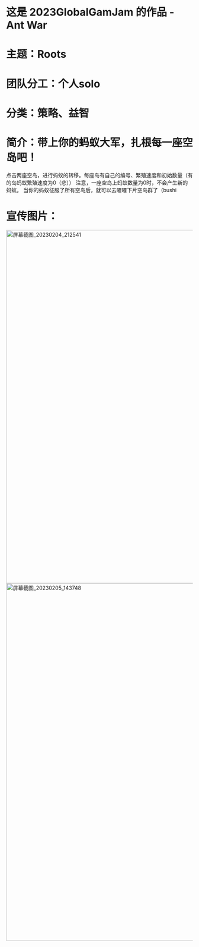 # 这是 2023GlobalGamJam 的作品 - Ant War
# 主题：Roots
# 团队分工：个人solo
# 分类：策略、益智
# 简介：带上你的蚂蚁大军，扎根每一座空岛吧！
点击两座空岛，进行蚂蚁的转移。每座岛有自己的编号、繁殖速度和初始数量（有的岛蚂蚁繁殖速度为0（悲））
注意，一座空岛上蚂蚁数量为0时，不会产生新的蚂蚁。
当你的蚂蚁征服了所有空岛后，就可以去嚯嚯下片空岛群了（bushi
# 宣传图片：
<img width="950" alt="屏幕截图_20230204_212541" src="https://user-images.githubusercontent.com/88619170/221102568-1b4e0515-7300-4501-a230-9e126e064eef.png">
<img width="962" alt="屏幕截图_20230205_143748" src="https://user-images.githubusercontent.com/88619170/221106379-9b998c80-4541-46df-a654-87df835a918e.png">


